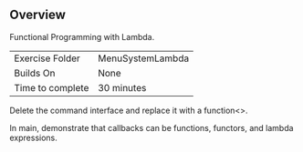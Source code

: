 ## Overview

Functional Programming with Lambda.

| | |
| --------- | --------------------------- |
| Exercise Folder |MenuSystemLambda |
| Builds On | None |
| Time to complete | 30 minutes

Delete the command interface and replace it with a function<>.

In main, demonstrate that callbacks can be functions, functors, and lambda expressions.